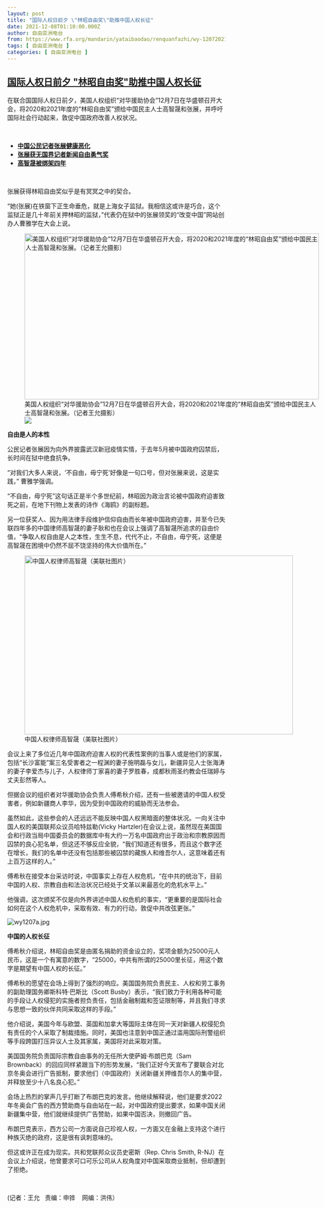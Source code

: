 ```yaml
---
layout: post
title: "国际人权日前夕 \"林昭自由奖\"助推中国人权长征"
date: 2021-12-08T01:10:00.000Z
author: 自由亚洲电台
from: https://www.rfa.org/mandarin/yataibaodao/renquanfazhi/wy-12072021155756.html
tags: [ 自由亚洲电台 ]
categories: [ 自由亚洲电台 ]
---
```

<!--1638925800000-->
[国际人权日前夕 "林昭自由奖"助推中国人权长征](https://www.rfa.org/mandarin/yataibaodao/renquanfazhi/wy-12072021155756.html)
------

<div>
<p></p><p>在联合国国际人权日前夕，美国人权组织“对华援助协会”12月7日在华盛顿召开大会，将2020和2021年度的“林昭自由奖”颁给中国民主人士高智晟和张展，并呼吁国际社会行动起来，敦促中国政府改善人权状况。</p><p><br/></p><ul><li><a href="https://www.rfa.org/mandarin/yataibaodao/renquanfazhi/cl-11232021143819.html"><strong>中国公民记者张展健康恶化</strong></a></li><li><strong><a href="https://www.rfa.org/mandarin/Xinwen/1-11182021100310.html">张展获无国界记者新闻自由勇气奖</a></strong></li><li><strong><a href="https://www.rfa.org/mandarin/yataibaodao/renquanfazhi/wy-08132021103906.html">高智晟被绑架四年</a></strong></li></ul><p><br/></p><p>张展获得林昭自由奖似乎是有冥冥之中的契合。</p><p>“她(张展)在铁窗下正生命垂危，就是上海女子监狱。我相信这或许是巧合，这个监狱正是几十年前关押林昭的监狱，”代表仍在狱中的张展领奖的“改变中国”网站创办人曹雅学在大会上说。</p><p><figure class="image-richtext image-inline captioned" style="width:680px;"><img alt="美国人权组织“对华援助协会”12月7日在华盛顿召开大会，将2020和2021年度的“林昭自由奖”颁给中国民主人士高智晟和张展。（记者王允摄影）" height="383" src="https://www.rfa.org/mandarin/yataibaodao/renquanfazhi/wy-12072021155756.html/img_2505.jpg/@@images/42ec0c64-d4e1-43dd-93b7-7a8ab541f533.jpeg" title="IMG_2505.jpg" width="680"/><figcaption class="image-caption">美国人权组织“对华援助协会”12月7日在华盛顿召开大会，将2020和2021年度的“林昭自由奖”颁给中国民主人士高智晟和张展。（记者王允摄影）</figcaption><small></small><div id="zoomattribute"><a data-caption="美国人权组织“对华援助协会”12月7日在华盛顿召开大会，将2020和2021年度的“林昭自由奖”颁给中国民主人士高智晟和张展。（记者王允摄影）" data-fancybox="" href="https://www.rfa.org/mandarin/yataibaodao/renquanfazhi/wy-12072021155756.html/img_2505.jpg" id="single_image" title="美国人权组织“对华援助协会”12月7日在华盛顿召开大会，将2020和2021年度的“林昭自由奖”颁给中国民主人士高智晟和张展。（记者王允摄影）"><img src="/++plone++rfa-resources/img/icon-zoom.png"/></a></div></figure></p><p><strong>自由是人的本性</strong></p><p>公民记者张展因为向外界披露武汉新冠疫情实情，于去年5月被中国政府囚禁后，长时间在狱中绝食抗争。</p><p>“对我们大多人来说，‘不自由，毋宁死’好像是一句口号，但对张展来说，这是实践，” 曹雅学强调。</p><p>“不自由，毋宁死”这句话正是半个多世纪前，林昭因为政治言论被中国政府迫害致死之前，在地下刊物上发表的诗作《海鸥》的副标题。</p><p>另一位获奖人、因为用法律手段维护信仰自由而长年被中国政府迫害，并至今已失联四年多的中国律师高智晟的妻子耿和也在会议上强调了高智晟所追求的自由价值，“争取人权自由是人之本性，生生不息，代代不止，不自由，毋宁死，这便是高智晟在困境中仍然不屈不饶坚持的伟大价值所在。”</p><p><figure class="image-richtext image-inline captioned" style="width:620px;"><img alt="中国人权律师高智晟（美联社图片）" height="413" src="https://www.rfa.org/mandarin/yataibaodao/renquanfazhi/wy-12072021155756.html/wy1207b.jpg/@@images/1ac132cd-4fcd-4774-b5ce-bad4eb8d2641.jpeg" title="wy1207b.jpg" width="620"/><figcaption class="image-caption">中国人权律师高智晟（美联社图片）</figcaption><small></small></figure></p><p>会议上来了多位近几年中国政府迫害人权的代表性案例的当事人或是他们的家属，包括“长沙富能”案三名受害者之一程渊的妻子施明磊与女儿，新疆异见人士张海涛的妻子李爱杰与儿子，人权律师丁家喜的妻子罗胜春，成都秋雨圣约教会任瑞婷与丈夫彭然等人。</p><p>但据会议的组织者对华援助协会负责人傅希秋介绍，还有一些被邀请的中国人权受害者，例如新疆商人李华，因为受到中国政府的威胁而无法参会。</p><p>虽然如此，这些参会的人还远远不能反映中国人权黑暗面的整体状况。一向关注中国人权的美国联邦众议员哈特兹勒(Vicky Hartzler)在会议上说，虽然现在美国国会和行政当局中国委员会的数据库中有大约一万名中国政府出于政治和宗教原因而囚禁的良心犯名单，但这还不够反应全貌，“我们知道还有很多，而且这个数字还在增长，我们的名单中还没有包括那些被囚禁的藏族人和维吾尔人，这意味着还有上百万这样的人。”</p><p>傅希秋在接受本台采访时说，中国事实上存在人权危机，“在中共的统治下，目前中国的人权、宗教自由和法治状况已经处于文革以来最恶化的危机水平上。”</p><p>他强调，这次颁奖不仅是向外界讲述中国人权危机的事实，“更重要的是国际社会如何在这个人权危机中，采取有效、有力的行动，敦促中共改弦更张。”</p><p><img alt="wy1207a.jpg" class="image-richtext image-inline captioned" src="https://www.rfa.org/mandarin/yataibaodao/renquanfazhi/wy-12072021155756.html/wy1207a.jpg" title="wy1207a.jpg"/></p><p><strong>中国的人权长征</strong></p><p>傅希秋介绍说，林昭自由奖是由匿名捐助的资金设立的，奖项金额为25000元人民币，这是一个有寓意的数字，“25000，中共有所谓的25000里长征，用这个数字是期望有中国人权的长征。”</p><p>傅希秋的愿望在会场上得到了强烈的响应。美国国务院负责民主、人权和劳工事务的副助理国务卿斯科特·巴斯比（Scott Busby）表示，“我们致力于利用各种可能的手段让人权侵犯的实施者担负责任，包括金融制裁和签证限制等，并且我们寻求与思想一致的伙伴共同采取这样的手段。”</p><p>他介绍说，美国今年与欧盟、英国和加拿大等国际主体在同一天对新疆人权侵犯负有责任的个人采取了制裁措施。同时，美国也注意到中国正通过滥用国际刑警组织等手段跨国打压异议人士及其家属，美国将对此采取对策。</p><p>美国国务院负责国际宗教自由事务的无任所大使萨姆·布朗巴克（Sam Brownback）的回应同样紧跟当下的形势发展，“我们正好今天宣布了要联合对北京冬奥会进行广告抵制，要求他们（中国政府）关闭新疆关押维吾尔人的集中营，并释放至少十八名良心犯。”</p><p>会场上热烈的掌声几乎打断了布朗巴克的发言。他继续解释说，他们是要求2022年冬奥会广告的西方赞助商与自由站在一起，对中国政府提出要求，如果中国关闭新疆集中营，他们就继续提供广告赞助，如果中国否决，则撤回广告。</p><p>布朗巴克表示，西方公司一方面说自己珍视人权，一方面又在金融上支持这个进行种族灭绝的政府，这是很有讽刺意味的。</p><p>但这或许正在成为现实。共和党联邦众议员史密斯（Rep. Chris Smith, R-NJ）在会议上介绍说，他曾要求可口可乐公司从人权角度对中国采取商业抵制，但却遭到了拒绝。</p><p><br/></p><p>(记者：王允   责编：申铧    网编：洪伟）</p>
</div>
